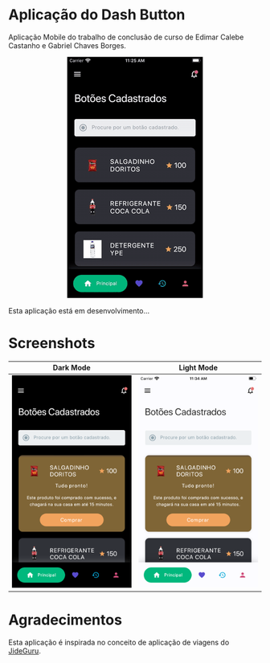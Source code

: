 # Aplicação do Dash Button

Aplicação Mobile do trabalho de conclusão de curso de Edimar Calebe Castanho e Gabriel Chaves Borges.

<p align="center">
  <img src="screenshots/DashButtonAppPreviewCards.gif" />
</p>

Esta aplicação está em desenvolvimento...

# Screenshots

| Dark Mode | Light Mode |
|:---------:|:----------:|
| <img src="screenshots/dark_mode.png" width="400"> | <img src="screenshots/light_mode.png" width="400"> |

# Agradecimentos

Esta aplicação é inspirada no conceito de aplicação de viagens do [JideGuru](https://github.com/JideGuru/FlutterTravel).